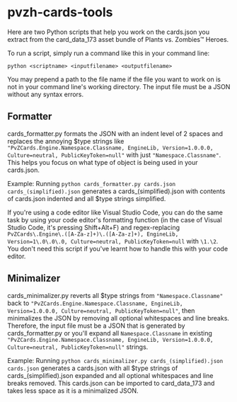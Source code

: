 # pvzh-cards-tools
Here are two Python scripts that help you work on the cards.json you extract from the card_data_173 asset bundle of Plants vs. Zombies™ Heroes.

To run a script, simply run a command like this in your command line:

```
python <scriptname> <inputfilename> <outputfilename>
```

You may prepend a path to the file name if the file you want to work on is not in your command line's working directory. The input file must be a JSON without any syntax errors.

## Formatter
cards_formatter.py formats the JSON with an indent level of 2 spaces and replaces the annoying $type strings like `"PvZCards.Engine.Namespace.Classname, EngineLib, Version=1.0.0.0, Culture=neutral, PublicKeyToken=null"` with just `"Namespace.Classname"`. This helps you focus on what type of object is being used in your cards.json.

Example: Running `python cards_formatter.py cards.json cards_(simplified).json` generates a cards_(simplified).json with contents of cards.json indented and all $type strings simplified.

If you're using a code editor like Visual Studio Code, you can do the same task by using your code editor's formatting function (in the case of Visual Studio Code, it's pressing Shift+Alt+F) and regex-replacing `PvZCards\.Engine\.([A-Za-z]+)\.([A-Za-z]+), EngineLib, Version=1\.0\.0\.0, Culture=neutral, PublicKeyToken=null` with `\1.\2`. You don't need this script if you've learnt how to handle this with your code editor.

## Minimalizer
cards_minimalizer.py reverts all $type strings from `"Namespace.Classname"` back to `"PvZCards.Engine.Namespace.Classname, EngineLib, Version=1.0.0.0, Culture=neutral, PublicKeyToken=null"`, then minimalizes the JSON by removing all optional whitespaces and line breaks. Therefore, the input file must be a JSON that is generated by cards_formatter.py or you'll expand all `Namespace.Classname` in existing `"PvZCards.Engine.Namespace.Classname, EngineLib, Version=1.0.0.0, Culture=neutral, PublicKeyToken=null"` strings.

Example: Running `python cards_minimalizer.py cards_(simplified).json cards.json` generates a cards.json with all $type strings of cards_(simplified).json expanded and all optional whitespaces and line breaks removed. This cards.json can be imported to card_data_173 and takes less space as it is a minimalized JSON.
